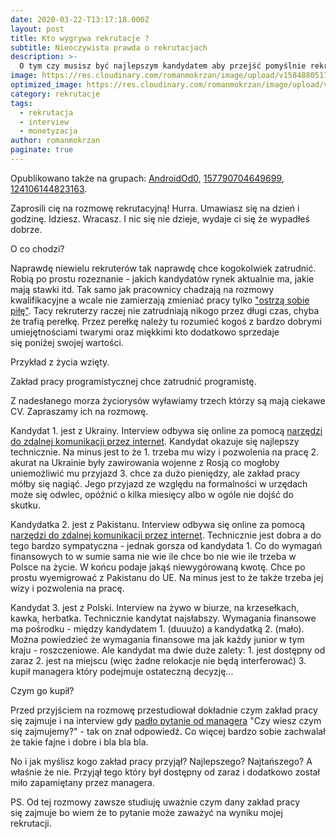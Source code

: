 ```yaml
---
date: 2020-03-22-T13:17:18.000Z
layout: post
title: Kto wygrywa rekrutacje ?
subtitle: Nieoczywista prawda o rekrutacjach
description: >-
  O tym czy musisz być najlepszym kandydatem aby przejść pomyślnie rekrutację. Oraz jak zwiększyć swoje szanse na rozmowie rekrutacyjnej.
image: https://res.cloudinary.com/romanmokrzan/image/upload/v1584880517/razem_ahxykg.jpg
optimized_image: https://res.cloudinary.com/romanmokrzan/image/upload/v1584880517/maly_wphdfq.jpg
category: rekrutacje
tags:
  - rekrutacja
  - interview
  - monetyzacja
author: romanmokrzan
paginate: true
---
```

Opublikowano także na grupach: [AndroidOd0](https://www.facebook.com/groups/AndroidOd0/), [157790704649699](https://www.facebook.com/groups/157790704649699/), [124106144823163](https://www.facebook.com/groups/124106144823163/).

Zaprosili cię na rozmowę rekrutacyjną! Hurra. Umawiasz się na dzień i godzinę. Idziesz. Wracasz. I nic się nie dzieje, wydaje ci się że wypadłeś dobrze.

O co chodzi?

Naprawdę niewielu rekruterów tak naprawdę chce kogokolwiek zatrudnić. Robią po prostu rozeznanie - jakich kandydatów rynek aktualnie ma, jakie mają stawki itd. Tak samo jak pracownicy chadzają na rozmowy kwalifikacyjne a wcale nie zamierzają zmieniać pracy tylko ["ostrzą sobie piłę"](https://blog.codinghorror.com/sharpening-the-saw/). Tacy rekruterzy raczej nie zatrudniają nikogo przez długi czas, chyba że trafią perełkę. Przez perełkę należy tu rozumieć kogoś z bardzo dobrymi umiejętnościami twarymi oraz miękkimi kto dodatkowo sprzedaje się poniżej swojej wartości.

Przykład z życia wzięty.

Zakład pracy programistycznej chce zatrudnić programistę.

Z nadesłanego morza życiorysów wyławiamy trzech którzy są mają ciekawe CV. Zapraszamy ich na rozmowę.

Kandydat 1. jest z Ukrainy. Interview odbywa się online za pomocą [narzędzi do zdalnej komunikacji przez internet](www.skype.com). Kandydat okazuje się najlepszy technicznie. Na minus jest to że 1. trzeba mu wizy i pozwolenia na pracę 2. akurat na Ukrainie były zawirowania wojenne z Rosją co mogłoby uniemożliwić mu przyjazd 3. chce za dużo pieniędzy, ale zakład pracy mółby się nagiąć. Jego przyjazd ze względu na formalności w urzędach może się odwlec, opóźnić o kilka miesięcy albo w ogóle nie dojść do skutku.

Kandydatka 2. jest z Pakistanu. Interview odbywa się online za pomocą [narzędzi do zdalnej komunikacji przez internet](www.skype.com). Technicznie jest dobra a do tego bardzo sympatyczna - jednak gorsza od kandydata 1. Co do wymagań finansowych to w sumie sama nie wie ile chce bo nie wie ile trzeba w Polsce na życie. W końcu podaje jakąś niewygórowaną kwotę. Chce po prostu wyemigrować z Pakistanu do UE. Na minus jest to że także trzeba jej wizy i pozwolenia na pracę.

Kandydat 3. jest z Polski. Interview na żywo w biurze, na krzesełkach, kawka, herbatka. Technicznie kandytat najsłabszy. Wymagania finansowe ma pośrodku - między kandydatem 1. (duuużo) a kandydatką 2. (mało). Można powiedzieć że wymagania finansowe ma jak każdy junior w tym kraju - roszczeniowe. Ale kandydat ma dwie duże zalety: 1. jest dostępny od zaraz 2. jest na miejscu (więc żadne relokacje nie będą interferować) 3. kupił managera który podejmuje ostateczną decyzję...

Czym go kupił?

Przed przyjściem na rozmowę przestudiował dokładnie czym zakład pracy się zajmuje i na interview gdy [padło pytanie od managera](https://www.brella.pl/blog/10-najbardziej-absurdalnych-pytan-ktore-mozesz-uslyszec-podczas-rozmowy-kwalifikacyjnej/) "Czy wiesz czym się zajmujemy?" - tak on znał odpowiedź. Co więcej bardzo sobie zachwalał że takie fajne i dobre i bla bla bla.

No i jak myślisz kogo zakład pracy przyjął?
Najlepszego? Najtańszego? A właśnie że nie. Przyjął tego który był dostępny od zaraz i dodatkowo został miło zapamiętany przez managera.

PS. Od tej rozmowy zawsze studiuję uważnie czym dany zakład pracy się zajmuje bo wiem że to pytanie może zaważyć na wyniku mojej rekrutacji.
